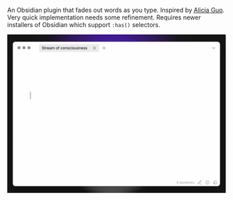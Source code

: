 An Obsidian plugin that fades out words as you type. Inspired by [Alicia Guo](https://twitter.com/upcycledwords/status/1648427766151532545). Very quick implementation needs some refinement. Requires newer installers of Obsidian which support `:has()` selectors.

![Serenity](/screenshot.gif)
